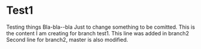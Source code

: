 # Test1
Testing things
Bla-bla--bla
Just to change something to be comitted.
This is the content I am creating for branch test1.
This line was added in branch2
Second line for branch2, master is also modified.
